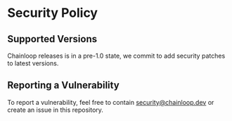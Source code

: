 # Security Policy

## Supported Versions

Chainloop releases is in a pre-1.0 state, we commit to add security patches to latest versions.

## Reporting a Vulnerability

To report a vulnerability, feel free to contain security@chainloop.dev or create an issue in this repository.
